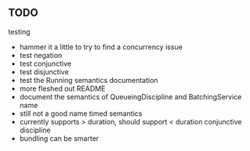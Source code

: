 ## TODO
testing
  - hammer it a little to try to find a concurrency issue
  - test negation
  - test conjunctive
  - test disjunctive
  - test the Running semantics
documentation
  - more fleshed out README
  - document the semantics of QueueingDiscipline and BatchingService
name
  - still not a good name
timed semantics
  - currently supports > duration, should support < duration
conjunctive discipline
  - bundling can be smarter
